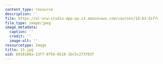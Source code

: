 ```yaml
---
content_type: resource
description: ''
file: https://ol-ocw-studio-app-qa.s3.amazonaws.com/courses/18-03-differential-equations-spring-2010/b018188a13f707566b101bc5c273f83f_15.jpg
file_type: image/jpeg
image_metadata:
  caption: ''
  credit: ''
  image-alt: ''
resourcetype: Image
title: 15.jpg
uid: b018188a-13f7-0756-6b10-1bc5c273f83f
---
```

